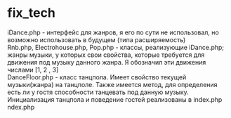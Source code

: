 # fix_tech
iDance.php - интерфейс для жанров, я его по сути не использовал, но возможно использовать в будущем (типа расширяемость)<br>
Rnb.php, Electrohouse.php, Pop.php - классы, реализующие iDance.php; жанры музыки, у которых свои свойства, которые требуется для движения под музыку данного жанра. Я обозначил эти движения числами [1, 2 , 3] <br>
DanceFloor.php - класс танцпола. Имеет свойство текущей музыки(жанра) на танцполе. Также имеется метод, для определения есть ли у гостя способности танцевать под данную музыку. <br>
Инициализация танцпола и поведение гостей реализованы в index.php 
ndex.php 
